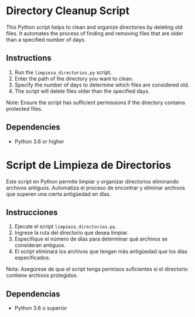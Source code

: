 # Directory Cleanup Script

This Python script helps to clean and organize directories by deleting old files. It automates the process of finding and removing files that are older than a specified number of days.

## Instructions

1. Run the `limpieza_directorios.py` script.
2. Enter the path of the directory you want to clean.
3. Specify the number of days to determine which files are considered old.
4. The script will delete files older than the specified days.

Note: Ensure the script has sufficient permissions if the directory contains protected files.

## Dependencies

- Python 3.6 or higher

# Script de Limpieza de Directorios

Este script en Python permite limpiar y organizar directorios eliminando archivos antiguos. Automatiza el proceso de encontrar y eliminar archivos que superen una cierta antigüedad en días.

## Instrucciones

1. Ejecute el script `limpieza_directorios.py`.
2. Ingrese la ruta del directorio que desea limpiar.
3. Especifique el número de días para determinar qué archivos se consideran antiguos.
4. El script eliminará los archivos que tengan más antigüedad que los días especificados.

Nota: Asegúrese de que el script tenga permisos suficientes si el directorio contiene archivos protegidos.

## Dependencias

- Python 3.6 o superior
